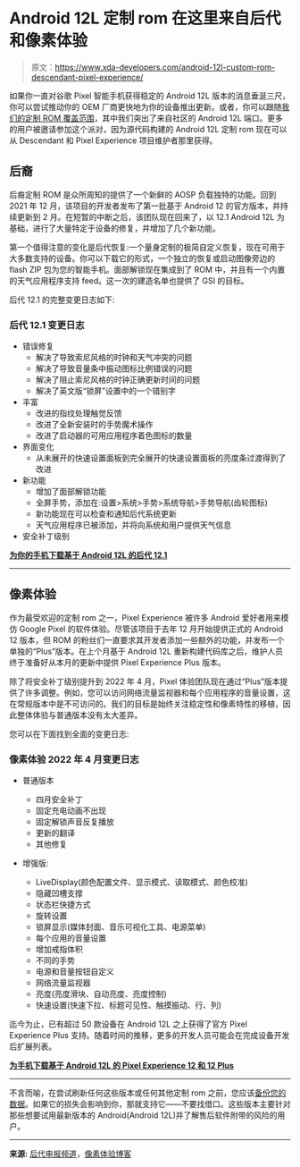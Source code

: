 # Android 12L 定制 rom 在这里来自后代和像素体验

> 原文：<https://www.xda-developers.com/android-12l-custom-rom-descendant-pixel-experience/>

如果你一直对谷歌 Pixel 智能手机获得稳定的 Android 12L 版本的消息垂涎三尺，你可以尝试推动你的 OEM 厂商更快地为你的设备推出更新。或者，你可以跟随[我们的定制 ROM 覆盖范围](https://www.xda-developers.com/android-12-custom-rom/)，其中我们突出了来自社区的 Android 12L 端口。更多的用户被邀请参加这个派对，因为源代码构建的 Android 12L 定制 rom 现在可以从 Descendant 和 Pixel Experience 项目维护者那里获得。

## 后裔

后裔定制 ROM 是众所周知的提供了一个新鲜的 AOSP 负载独特的功能。回到 2021 年 12 月，该项目的开发者发布了第一批基于 Android 12 的官方版本，并持续更新到 2 月。在短暂的中断之后，该团队现在回来了，以 12.1 Android 12L 为基础，进行了大量特定于设备的修复，并增加了几个新功能。

第一个值得注意的变化是后代恢复:一个量身定制的极简自定义恢复，现在可用于大多数支持的设备。你可以下载它的形式，一个独立的恢复或启动图像旁边的 flash ZIP 包为您的智能手机。面部解锁现在集成到了 ROM 中，并且有一个内置的天气应用程序支持 feed。这一次的建造名单也提供了 GSI 的目标。

后代 12.1 的完整变更日志如下:

### 后代 12.1 变更日志

*   错误修复
    *   解决了导致索尼风格的时钟和天气冲突的问题
    *   解决了导致音量条中振动图标比例错误的问题
    *   解决了阻止索尼风格的时钟正确更新时间的问题
    *   解决了英文版“锁屏”设置中的一个错别字
*   丰富
    *   改进的指纹处理触觉反馈
    *   改进了全新安装时的手势魔术操作
    *   改进了启动器的可用应用程序着色图标的数量
*   界面变化
    *   从未展开的快速设置面板到完全展开的快速设置面板的亮度条过渡得到了改进
*   新功能
    *   增加了面部解锁功能
    *   全屏手势，添加在:设置>系统>手势>系统导航>手势导航(齿轮图标)
    *   新功能现在可以检查和通知后代系统更新
    *   天气应用程序已被添加，并将向系统和用户提供天气信息
*   安全补丁级别

**[为你的手机下载基于 Android 12L 的后代 12.1](https://downloads.descendant.me/home/latest)**

* * *

## 像素体验

作为最受欢迎的定制 rom 之一，Pixel Experience 被许多 Android 爱好者用来模仿 Google Pixel 的软件体验。尽管该项目于去年 12 月开始提供正式的 Android 12 版本，但 ROM 的粉丝们一直要求其开发者添加一些额外的功能，并发布一个单独的“Plus”版本。在上个月基于 Android 12L 重新构建代码库之后，维护人员终于准备好从本月的更新中提供 Pixel Experience Plus 版本。

除了将安全补丁级别提升到 2022 年 4 月，Pixel 体验团队现在通过“Plus”版本提供了许多调整。例如，您可以访问网络流量监视器和每个应用程序的音量设置，这在常规版本中是不可访问的。我们的目标是始终关注稳定性和像素特性的移植，因此整体体验与普通版本没有太大差异。

您可以在下面找到全面的变更日志:

### 像素体验 2022 年 4 月变更日志

*   普通版本
    *   四月安全补丁
    *   固定充电动画不出现
    *   固定解锁声音反复播放
    *   更新的翻译
    *   其他修复

*   增强版:
    *   LiveDisplay(颜色配置文件、显示模式、读取模式、颜色校准)
    *   隐藏凹槽支撑
    *   状态栏快捷方式
    *   旋转设置
    *   锁屏显示(媒体封面、音乐可视化工具、电源菜单)
    *   每个应用的音量设置
    *   增加戒指体积
    *   不同的手势
    *   电源和音量按钮自定义
    *   网络流量监视器
    *   亮度(亮度滑块、自动亮度、亮度控制)
    *   快速设置(快速下拉、标题可见性、触摸振动、行、列)

迄今为止，已有超过 50 款设备在 Android 12L 之上获得了官方 Pixel Experience Plus 支持。随着时间的推移，更多的开发人员可能会在完成设备开发后扩展列表。

**[为手机下载基于 Android 12L 的 Pixel Experience 12 和 12 Plus](https://download.pixelexperience.org/)**

* * *

不言而喻，在尝试刷新任何这些版本或任何其他定制 rom 之前，您应该[备份您的数据](https://www.xda-developers.com/how-to-backup-android/)。如果它的损失会影响到你，那就支持它——不要找借口。这些版本主要针对那些想要试用最新版本的 Android(Android 12L)并了解售后软件附带的风险的用户。

* * *

**来源:** [后代电报频道](https://t.me/descendantx/361)，[像素体验博客](https://blog.pixelexperience.org/2022/04/april-update-12-plus-version-is-here/)